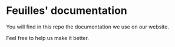 Feuilles' documentation
=============

You will find in this repo the documentation we use on our website.

Feel free to help us make it better.
